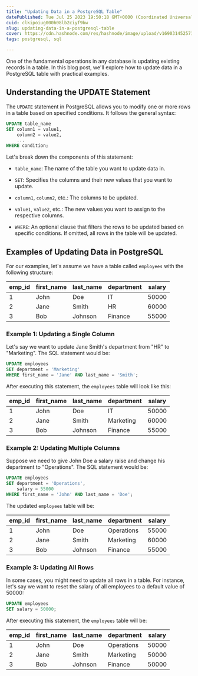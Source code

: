 ```yaml
---
title: "Updating Data in a PostgreSQL Table"
datePublished: Tue Jul 25 2023 19:50:18 GMT+0000 (Coordinated Universal Time)
cuid: clkipoiug000h08lb2ciyf9bw
slug: updating-data-in-a-postgresql-table
cover: https://cdn.hashnode.com/res/hashnode/image/upload/v1690314525710/e779f9ac-e8c5-4215-bf6c-ec0e8fd7998f.png
tags: postgresql, sql

---
```


One of the fundamental operations in any database is updating existing records in a table. In this blog post, we'll explore how to update data in a PostgreSQL table with practical examples.

## Understanding the UPDATE Statement

The `UPDATE` statement in PostgreSQL allows you to modify one or more rows in a table based on specified conditions. It follows the general syntax:

```sql
UPDATE table_name
SET column1 = value1,
    column2 = value2,
    ...
WHERE condition;
```

Let's break down the components of this statement:

* `table_name`: The name of the table you want to update data in.
    
* `SET`: Specifies the columns and their new values that you want to update.
    
* `column1`, `column2`, etc.: The columns to be updated.
    
* `value1`, `value2`, etc.: The new values you want to assign to the respective columns.
    
* `WHERE`: An optional clause that filters the rows to be updated based on specific conditions. If omitted, all rows in the table will be updated.
    

## Examples of Updating Data in PostgreSQL

For our examples, let's assume we have a table called `employees` with the following structure:

| emp\_id | first\_name | last\_name | department | salary |
| --- | --- | --- | --- | --- |
| 1 | John | Doe | IT | 50000 |
| 2 | Jane | Smith | HR | 60000 |
| 3 | Bob | Johnson | Finance | 55000 |

### Example 1: Updating a Single Column

Let's say we want to update Jane Smith's department from "HR" to "Marketing". The SQL statement would be:

```sql
UPDATE employees
SET department = 'Marketing'
WHERE first_name = 'Jane' AND last_name = 'Smith';
```

After executing this statement, the `employees` table will look like this:

| emp\_id | first\_name | last\_name | department | salary |
| --- | --- | --- | --- | --- |
| 1 | John | Doe | IT | 50000 |
| 2 | Jane | Smith | Marketing | 60000 |
| 3 | Bob | Johnson | Finance | 55000 |

### Example 2: Updating Multiple Columns

Suppose we need to give John Doe a salary raise and change his department to "Operations". The SQL statement would be:

```sql
UPDATE employees
SET department = 'Operations',
    salary = 55000
WHERE first_name = 'John' AND last_name = 'Doe';
```

The updated `employees` table will be:

| emp\_id | first\_name | last\_name | department | salary |
| --- | --- | --- | --- | --- |
| 1 | John | Doe | Operations | 55000 |
| 2 | Jane | Smith | Marketing | 60000 |
| 3 | Bob | Johnson | Finance | 55000 |

### Example 3: Updating All Rows

In some cases, you might need to update all rows in a table. For instance, let's say we want to reset the salary of all employees to a default value of 50000:

```sql
UPDATE employees
SET salary = 50000;
```

After executing this statement, the `employees` table will be:

| emp\_id | first\_name | last\_name | department | salary |
| --- | --- | --- | --- | --- |
| 1 | John | Doe | Operations | 50000 |
| 2 | Jane | Smith | Marketing | 50000 |
| 3 | Bob | Johnson | Finance | 50000 |